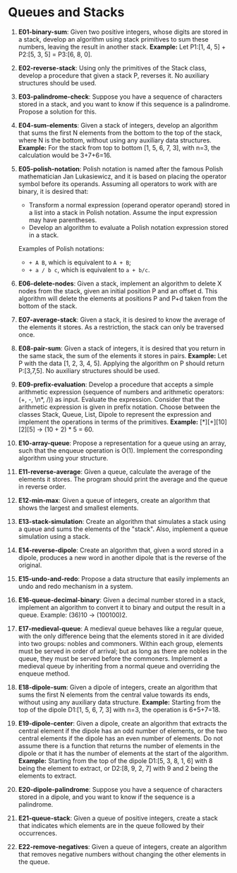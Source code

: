 # Queues and Stacks

1) **E01-binary-sum**: Given two positive integers, whose digits are stored in a stack, develop an algorithm using stack primitives to sum these numbers, leaving the result in another stack. **Example:** Let P1:[1, 4, 5] + P2:[5, 3, 5] = P3:[6, 8, 0].

2) **E02-reverse-stack**: Using only the primitives of the Stack class, develop a procedure that given a stack P, reverses it. No auxiliary structures should be used.

3) **E03-palindrome-check**: Suppose you have a sequence of characters stored in a stack, and you want to know if this sequence is a palindrome. Propose a solution for this.

4) **E04-sum-elements**: Given a stack of integers, develop an algorithm that sums the first N elements from the bottom to the top of the stack, where N is the bottom, without using any auxiliary data structures. **Example:** For the stack from top to bottom [1, 5, 6, 7, 3], with n=3, the calculation would be 3+7+6=16.

5) **E05-polish-notation**: Polish notation is named after the famous Polish mathematician Jan Lukasiewicz, and it is based on placing the operator symbol before its operands. Assuming all operators to work with are binary, it is desired that:

   - Transform a normal expression (operand operator operand) stored in a list into a stack in Polish notation. Assume the input expression may have parentheses.
   - Develop an algorithm to evaluate a Polish notation expression stored in a stack.

   Examples of Polish notations:
   - `+ A B`, which is equivalent to `A + B`;
   - `+ a / b c`, which is equivalent to `a + b/c`.

6) **E06-delete-nodes**: Given a stack, implement an algorithm to delete X nodes from the stack, given an initial position P and an offset d. This algorithm will delete the elements at positions P and P+d taken from the bottom of the stack.

7) **E07-average-stack**: Given a stack, it is desired to know the average of the elements it stores. As a restriction, the stack can only be traversed once.

8) **E08-pair-sum**: Given a stack of integers, it is desired that you return in the same stack, the sum of the elements it stores in pairs. **Example:** Let P with the data [1, 2, 3, 4, 5]. Applying the algorithm on P should return P:[3,7,5]. No auxiliary structures should be used.

9) **E09-prefix-evaluation**: Develop a procedure that accepts a simple arithmetic expression (sequence of numbers and arithmetic operators: (+, -, \n*, /)) as input. Evaluate the expression. Consider that the arithmetic expression is given in prefix notation. Choose between the classes Stack, Queue, List, Dipole to represent the expression and implement the operations in terms of the primitives. **Example:** \[*]\[+]\[10]\[2]\[5] → (10 + 2) * 5 = 60.

10) **E10-array-queue**: Propose a representation for a queue using an array, such that the enqueue operation is O(1). Implement the corresponding algorithm using your structure.

11) **E11-reverse-average**: Given a queue, calculate the average of the elements it stores. The program should print the average and the queue in reverse order.

12) **E12-min-max**: Given a queue of integers, create an algorithm that shows the largest and smallest elements.

13) **E13-stack-simulation**: Create an algorithm that simulates a stack using a queue and sums the elements of the "stack". Also, implement a queue simulation using a stack.

14) **E14-reverse-dipole**: Create an algorithm that, given a word stored in a dipole, produces a new word in another dipole that is the reverse of the original.

15) **E15-undo-and-redo**: Propose a data structure that easily implements an undo and redo mechanism in a system.

16) **E16-queue-decimal-binary**: Given a decimal number stored in a stack, implement an algorithm to convert it to binary and output the result in a queue. Example: (36)10 → (100100)2.

17) **E17-medieval-queue**: A medieval queue behaves like a regular queue, with the only difference being that the elements stored in it are divided into two groups: nobles and commoners. Within each group, elements must be served in order of arrival; but as long as there are nobles in the queue, they must be served before the commoners. Implement a medieval queue by inheriting from a normal queue and overriding the enqueue method.

18) **E18-dipole-sum**: Given a dipole of integers, create an algorithm that sums the first N elements from the central value towards its ends, without using any auxiliary data structure. **Example:** Starting from the top of the dipole D1:\[1, 5, 6, 7, 3] with n=3, the operation is 6+5+7=18.

19) **E19-dipole-center**: Given a dipole, create an algorithm that extracts the central element if the dipole has an odd number of elements, or the two central elements if the dipole has an even number of elements. Do not assume there is a function that returns the number of elements in the dipole or that it has the number of elements at the start of the algorithm. **Example:** Starting from the top of the dipole D1:\[5, 3, 8, 1, 6] with 8 being the element to extract, or D2:\[8, 9, 2, 7] with 9 and 2 being the elements to extract.

20) **E20-dipole-palindrome**: Suppose you have a sequence of characters stored in a dipole, and you want to know if the sequence is a palindrome.

21) **E21-queue-stack**: Given a queue of positive integers, create a stack that indicates which elements are in the queue followed by their occurrences.

22) **E22-remove-negatives**: Given a queue of integers, create an algorithm that removes negative numbers without changing the other elements in the queue.

